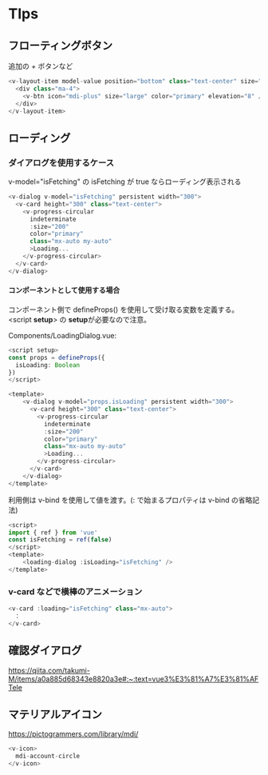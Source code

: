 # TIps

## フローティングボタン

追加の + ボタンなど

```ts
<v-layout-item model-value position="bottom" class="text-center" size="88">
  <div class="ma-4">
    <v-btn icon="mdi-plus" size="large" color="primary" elevation="8" />
  </div>
</v-layout-item>
```

## ローディング

### ダイアログを使用するケース
v-model="isFetching" の isFetching が true ならローディング表示される

```ts
<v-dialog v-model="isFetching" persistent width="300">
  <v-card height="300" class="text-center">
    <v-progress-circular
      indeterminate
      :size="200"
      color="primary"
      class="mx-auto my-auto"
      >Loading...
    </v-progress-circular>
  </v-card>
</v-dialog>
```

#### コンポーネントとして使用する場合

コンポーネント側で defineProps() を使用して受け取る変数を定義する。  
&lt;script **setup**&gt; の **setup**が必要なので注意。

Components/LoadingDialog.vue:
```ts
<script setup>
const props = defineProps({
  isLoading: Boolean
})
</script>

<template>
    <v-dialog v-model="props.isLoading" persistent width="300">
      <v-card height="300" class="text-center">
        <v-progress-circular
          indeterminate
          :size="200"
          color="primary"
          class="mx-auto my-auto"
          >Loading...
        </v-progress-circular>
      </v-card>
    </v-dialog>
</template>
```

利用側は v-bind を使用して値を渡す。(: で始まるプロパティは v-bind の省略記法)
```ts
<script>
import { ref } from 'vue'
const isFetching = ref(false)
</script>
<template>
    <loading-dialog :isLoading="isFetching" />
</template>
```


### v-card などで横棒のアニメーション

```ts
<v-card :loading="isFetching" class="mx-auto">
　：
</v-card>
```


## 確認ダイアログ

https://qiita.com/takumi-M/items/a0a885d68343e8820a3e#:~:text=vue3%E3%81%A7%E3%81%AFTele


## マテリアルアイコン

https://pictogrammers.com/library/mdi/

```ts
<v-icon>
  mdi-account-circle
</v-icon>
```
